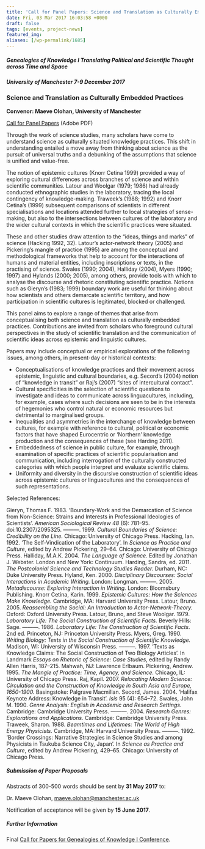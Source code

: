 ```yaml
---
title: 'Call for Panel Papers: Science and Translation as Culturally Embedded Practices'
date: Fri, 03 Mar 2017 16:03:58 +0000
draft: false
tags: [events, project-news]
featured_img: 
aliases: [/wp-permalink/1685]
---
```


<div class="entry-post"><h5>Genealogies of Knowledge I Translating Political and Scientific Thought across Time and Space</h5>
<h5>University of Manchester 7-9 December 2017</h5>
<h3>Science and Translation as Culturally Embedded Practices</h3>
<strong>Convenor: Maeve Olohan, University of Manchester</strong>

<a href="/wp-content/uploads/2017/03/CFP_science_translation_practice.pdf">Call for Panel Papers</a> (Adobe PDF)

Through the work of science studies, many scholars have come to understand science as culturally situated knowledge practices. This shift in understanding entailed a move away from thinking about science as the pursuit of universal truths and a debunking of the assumptions that science is unified and value-free.

The notion of epistemic cultures (Knorr Cetina 1999) provided a way of exploring cultural differences across branches of science and within scientific communities. Latour and Woolgar (1979; 1986) had already conducted ethnographic studies in the laboratory, tracing the local contingency of knowledge-making. Traweek’s (1988; 1992) and Knorr Cetina’s (1999) subsequent comparisons of scientists in different specialisations and locations attended further to local strategies of sense-making, but also to the intersections between cultures of the laboratory and the wider cultural contexts in which the scientific practices were situated.

These and other studies draw attention to the “ideas, things and marks” of science (Hacking 1992, 32). Latour’s actor-network theory (2005) and Pickering’s mangle of practice (1995) are among the conceptual and methodological frameworks that help to account for the interactions of humans and material entities, including inscriptions or texts, in the practising of science. Swales (1990; 2004), Halliday (2004), Myers (1990; 1997) and Hylands (2000; 2005), among others, provide tools with which to analyse the discourse and rhetoric constituting scientific practice. Notions such as Gieryn’s (1983; 1999) boundary work are useful for thinking about how scientists and others demarcate scientific territory, and how participation in scientific cultures is legitimated, blocked or challenged.

This panel aims to explore a range of themes that arise from conceptualising both science and translation as culturally embedded practices. Contributions are invited from scholars who foreground cultural perspectives in the study of scientific translation and the communication of scientific ideas across epistemic and linguistic cultures.

Papers may include conceptual or empirical explorations of the following issues, among others, in present-day or historical contexts:
<ul>
 	<li>Conceptualisations of knowledge practices and their movement across epistemic, linguistic and cultural boundaries, e.g. Secord’s (2004) notion of “knowledge in transit” or Raj’s (2007) “sites of intercultural contact”.</li>
 	<li>Cultural specificities in the selection of scientific questions to investigate and ideas to communicate across linguacultures, including, for example, cases where such decisions are seen to be in the interests of hegemonies who control natural or economic resources but detrimental to marginalised groups.</li>
 	<li>Inequalities and asymmetries in the interchange of knowledge between cultures, for example with reference to cultural, political or economic factors that have shaped Eurocentric or ‘Northern’ knowledge production and the consequences of these (see Harding 2011).</li>
 	<li>Embeddedness of science in public culture, for example, through examination of specific practices of scientific popularisation and communication, including interrogation of the culturally constructed categories with which people interpret and evaluate scientific claims.</li>
 	<li>Uniformity and diversity in the discursive construction of scientific ideas across epistemic cultures or linguacultures and the consequences of such representations.</li>
</ul>
Selected References:

Gieryn, Thomas F. 1983. ‘Boundary-Work and the Demarcation of Science from Non-Science: Strains and Interests in Professional Ideologies of Scientists’.<em> American Sociological Review 48</em> (6): 781–95. doi:10.2307/2095325.
———. 1999. <em>Cultural Boundaries of Science: Credibility on the Line.</em> Chicago: University of Chicago Press.
Hacking, Ian. 1992. ‘The Self-Vindication of the Laboratory’. In <em>Science as Practice and Culture</em>, edited by Andrew Pickering, 29–64. Chicago: University of Chicago Press.
Halliday, M.A.K. 2004. <em>The Language of Science</em>. Edited by Jonathan J. Webster. London and New York: Continuum.
Harding, Sandra, ed. 2011. <em>The Postcolonial Science and Technology Studies Reader.</em> Durham, NC: Duke University Press.
Hyland, Ken. 2000. <em>Disciplinary Discourses: Social Interactions in Academic Writing.</em> London: Longman.
———. 2005. <em>Metadiscourse: Exploring Interaction in Writing.</em> London: Bloomsbury Publishing.
Knorr Cetina, Karin. 1999. <em>Epistemic Cultures: How the Sciences Make Knowledge.</em> Cambridge, MA: Harvard University Press.
Latour, Bruno. 2005.<em> Reassembling the Social: An Introduction to Actor-Network-Theory.</em> Oxford: Oxford University Press.
Latour, Bruno, and Steve Woolgar. 1979. <em>Laboratory Life: The Social Construction of Scientific Facts.</em> Beverly Hills: Sage.
———. 1986. <em>Laboratory Life: The Construction of Scientific Facts</em>. 2nd ed. Princeton, NJ: Princeton University Press.
Myers, Greg. 1990. <em>Writing Biology: Texts in the Social Construction of Scientific Knowledge.</em> Madison, WI: University of Wisconsin Press.
———. 1997. ‘Texts as Knowledge Claims: The Social Construction of Two Biology Articles’. In Landmark <em>Essays on Rhetoric of Science: Case Studies</em>, edited by Randy Allen Harris, 187–215. Mahwah, NJ: Lawrence Erlbaum.
Pickering, Andrew. 1995. <em>The Mangle of Practice: Time, Agency, and Science.</em> Chicago, IL: University of Chicago Press.
Raj, Kapil. 2007. <em>Relocating Modern Science: Circulation and the Construction of Knowledge in South Asia and Europe, 1650-1900.</em> Basingstoke: Palgrave Macmillan.
Secord, James. 2004. ‘Halifax Keynote Address: Knowledge in Transit’. <em>Isis</em> 95 (4): 654–72.
Swales, John M. 1990. <em>Genre Analysis: English in Academic and Research Settings.</em> Cambridge: Cambridge University Press.
———. 2004. <em>Research Genres: Explorations and Applications.</em> Cambridge: Cambridge University Press.
Traweek, Sharon. 1988. <em>Beamtimes and Lifetimes: The World of High Energy Physicists.</em> Cambridge, MA: Harvard University Press.
———. 1992. ‘Border Crossings: Narrative Strategies in Science Studies and among Physicists in Tsukuba Science City, Japan’. In <em>Science as Practice and Culture</em>, edited by Andrew Pickering, 429–65. Chicago: University of Chicago Press.
<h5>Submission of Paper Proposals</h5>
Abstracts of 300-500 words should be sent by <strong>31 May 2017</strong> to:

Dr. Maeve Olohan, <a href="mailto:maeve.olohan@manchester.ac.uk">maeve.olohan@manchester.ac.uk</a>

Notification of acceptance will be given by <strong>15 June 2017</strong>.
<h5>Further Information</h5>
Final <a href="http://genealogiesofknowledge.net/2017/03/10/final-call-papers-genealogies-knowledge-i/">Call for Papers for Genealogies of Knowledge I Conference</a>.</div>